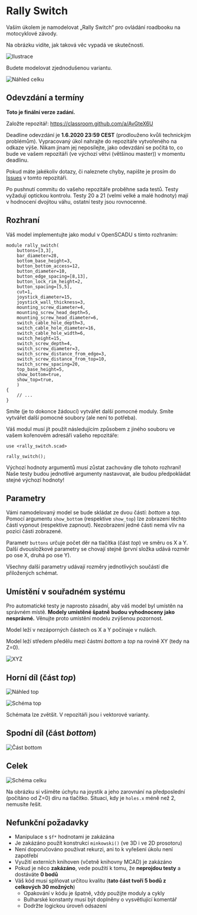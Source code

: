 # Rally Switch

Vaším úkolem je namodelovat „Rally Switch“ pro ovládání roadbooku
na motocyklové závody.

Na obrázku vidíte, jak taková věc vypadá ve skutečnosti.

![Ilustrace](https://lyndonposkittracing.com/wp-content/uploads/2017/04/IMGL9947.jpg)

Budete modelovat zjednodušenou variantu.

![Náhled celku](main.svg.png)

## Odevzdání a termíny

**Toto je finální verze zadání.**

Založte repozitář: https://classroom.github.com/a/AvGteX6U

Deadline odevzdání je **1.6.2020 23:59 CEST** (prodlouženo kvůli technickým problémům).
Vypracovaný úkol nahrajte do repozitáře vytvořeného na odkaze výše.
Nikam jinam jej neposílejte, jako odevzdání se počítá to,
co bude ve vašem repozitáři (ve výchozí větvi (většinou master))
v momentu deadlinu.

Pokud máte jakékoliv dotazy, či naleznete chyby, napište je prosím do
[Issues](https://github.com/3DprintFIT/B192HW-Assignment/issues) v tomto repozitáři.

Po pushnutí commitu do vašeho repozitáře proběhne sada testů.
Testy vyžadují optickou kontrolu.
Testy 20 a 21 (velmi velké a malé hodnoty) mají v hodnocení dvojitou váhu, ostatní testy jsou rovnocenné. 

## Rozhraní

Váš model implementujte jako modul v OpenSCADU s tímto rozhraním:

```scad
module rally_switch(
    buttons=[3,3],
    bar_diameter=28,
    bottom_base_height=3,
    button_bottom_access=12,
    button_diameter=10,
    button_edge_spacing=[8,13],
    button_lock_rim_height=2,
    button_spacing=[5,5],
    cut=1,
    joystick_diameter=15,
    joystick_wall_thickness=3,
    mounting_screw_diameter=4,
    mounting_screw_head_depth=5,
    mounting_screw_head_diameter=6,
    switch_cable_hole_depth=3,
    switch_cable_hole_diameter=16,
    switch_cable_hole_width=6,
    switch_height=15,
    switch_screw_depth=4,
    switch_screw_diameter=3,
    switch_screw_distance_from_edge=3,
    switch_screw_distance_from_top=10,
    switch_screw_spacing=20,
    top_base_height=5,
    show_bottom=true,
    show_top=true,
    )
{
    // ...
}
```

Smíte (je to dokonce žádoucí) vytvářet další pomocné moduly.
Smíte vytvářet další pomocné soubory (ale není to potřeba).

Váš modul musí jít použít následujícím způsobem z jiného souboru ve vašem
kořenovém adresáři vašeho repozitáře:

```scad
use <rally_switch.scad>

rally_switch();
```

Výchozí hodnoty argumentů musí zůstat zachovány dle tohoto rozhraní!
Naše testy budou jednotlivé argumenty nastavovat,
ale budou předpokládat stejné výchozí hodnoty!


## Parametry

Vámi namodelovaný model se bude skládat ze dvou částí: _bottom_ a _top_.
Pomocí argumentu `show_bottom` (respektive  `show_top`) lze zobrazení těchto
částí vypnout (respektive zapnout).
Nezobrazení jedné části nemá vliv na pozici části zobrazené.

Parametr `buttons` určuje počet děr na tlačítka (část _top_) ve směru os X a Y.
Další dvousložkové parametry se chovají stejně
(první složka udává rozměr po ose X, druhá po ose Y).

Všechny další parametry udávají rozměry jednotlivých součástí dle přiložených
schémat.


## Umístění v souřadném systému

Pro automatické testy je naprosto zásadní,
aby váš model byl umístěn na správném místě.
**Modely umístěné špatně budou vyhodnoceny jako nesprávné.**
Věnujte proto umístění modelu zvýšenou pozornost.

Model leží v nezáporných částech os X a Y počínaje v nulách.

Model leží středem předělu mezi částmi _bottom_ a _top_ na rovině XY
(tedy na Z=0).

![XYZ](xyz.svg.png)


## Horní díl (část _top_)

![Náhled top](top_main.svg.png)

![Schéma top](top_scheme.svg.png)

Schémata lze zvětšit. V repozitáři jsou i vektorové varianty.

## Spodní díl (část _bottom_)

![Část bottom](bottom.svg.png)

## Celek

![Schéma celku](assembly_scheme.svg.png)

Na obrázku si všiměte úchytu na joystik a jeho zarovnání na předposlední (počítáno od Z=0) díru na tlačítko.
Situaci, kdy je `holes.x` méně než 2, nemusíte řešit.


## Nefunkční požadavky

  - Manipulace s `$f*` hodnotami je zakázána
  - Je zakázáno použít konstrukci `minkowski()` (ve 3D i ve 2D prosotoru)
  - Není doporučováno používat rekurzi, ani to k vyřešení úkolu není zapotřebí
  - Využití externích knihoven (včetně knihovny MCAD) je zakázáno
  - Pokud je něco **zakázáno**, vede použití k tomu, že **neprojdou testy** a dostáváte **0 bodů**
  - Váš kód musí splňovat určitou kvalitu (**tato část tvoří 5 bodů z celkových 30 možných**)
    - Opakování v kódu je špatně, vždy použijte moduly a cykly
    - Bulharské konstanty musí být doplněny o vysvětlující komentář
    - Dodržte logickou úroveň odsazení
